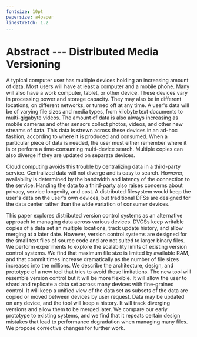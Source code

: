 ```yaml
---
fontsize: 10pt
papersize: a4paper
linestretch: 1.2
...
```


Abstract --- Distributed Media Versioning
==================================================

A typical computer user has multiple devices holding an increasing amount of
data. Most users will have at least a computer and a mobile phone. Many will
also have a work computer, tablet, or other device. These devices vary in
processing power and storage capacity. They may also be in different locations,
on different networks, or turned off at any time. A user's data will be of
varying file sizes and media types, from kilobyte text documents to
multi-gigabyte videos. The amount of data is also always increasing as mobile
cameras and other sensors collect photos, videos, and other new streams of data.
This data is strewn across these devices in an ad-hoc fashion, according to
where it is produced and consumed. When a particular piece of data is needed,
the user must either remember where it is or perform a time-consuming
multi-device search. Multiple copies can also diverge if they are updated on
separate devices.

Cloud computing avoids this trouble by centralizing data in a third-party
service. Centralized data will not diverge and is easy to search. However,
availability is determined by the bandwidth and latency of the connection to the
service. Handing the data to a third-party also raises concerns about privacy,
service longevity, and cost. A distributed filesystem would keep the user's data
on the user's own devices, but traditional DFSs are designed for the data center
rather than the wide variation of consumer devices.

This paper explores distributed version control systems as an alternative
approach to managing data across various devices. DVCSs keep writable copies of
a data set an multiple locations, track update history, and allow merging at a
later date. However, version control systems are designed for the small text
files of source code and are not suited to larger binary files. We perform
experiments to explore the scalability limits of existing version control
systems. We find that maximum file size is limited by available RAM, and that
commit times increase dramatically as the number of file sizes increases into
the millions. We describe the architecture, design, and prototype of a new tool
that tries to avoid these limitations. The new tool will resemble version
control but it will be more flexible. It will allow the user to shard and
replicate a data set across many devices with fine-grained control. It will keep
a unified view of the data set as subsets of the data are copied or moved
between devices by user request. Data may be updated on any device, and the tool
will keep a history. It will track diverging versions and allow them to be
merged later. We compare our early prototype to existing systems, and we find
that it repeats certain design mistakes that lead to performance degradation
when managing many files. We propose corrective changes for further work.

